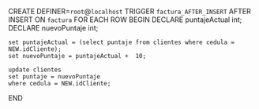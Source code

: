 CREATE DEFINER=`root`@`localhost` TRIGGER `factura_AFTER_INSERT` AFTER INSERT ON `factura` FOR EACH ROW BEGIN
DECLARE puntajeActual int;
DECLARE nuevoPuntaje int;

    set puntajeActual = (select puntaje from clientes where cedula = NEW.idCliente);
    set nuevoPuntaje = puntajeActual +  10;
    
	update clientes
    set puntaje = nuevoPuntaje
    where cedula = NEW.idCliente; 
END
